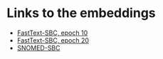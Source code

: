 # Links to the embeddings

  - [FastText-SBC, epoch 10](https://drive.google.com/open?id=1TB1XQDnDsPeK4GFkTZDKLYpDmpb35UZ1)
  - [FastText-SBC, epoch 20](https://drive.google.com/open?id=1oaUEM_9Fg6mZo2JR-xR3q7nk0BlnDaRQ)
  - [SNOMED-SBC]()

